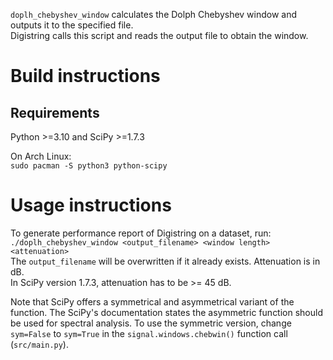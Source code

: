 `doplh_chebyshev_window` calculates the Dolph Chebyshev window and outputs it to the specified file.  
Digistring calls this script and reads the output file to obtain the window.


# Build instructions
## Requirements
Python >=3.10 and SciPy >=1.7.3

On Arch Linux:  
`sudo pacman -S python3 python-scipy`


# Usage instructions
To generate performance report of Digistring on a dataset, run:  
`./doplh_chebyshev_window <output_filename> <window length> <attenuation>`  
The `output_filename` will be overwritten if it already exists. Attenuation is in dB.  
In SciPy version 1.7.3, attenuation has to be >= 45 dB.

Note that SciPy offers a symmetrical and asymmetrical variant of the function. The SciPy's documentation states the asymmetric function should be used for spectral analysis. To use the symmetric version, change `sym=False` to `sym=True` in the `signal.windows.chebwin()` function call (`src/main.py`).
